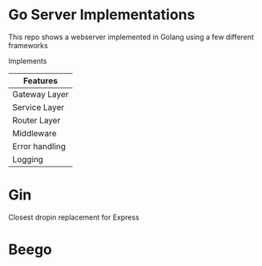 # Go Server Implementations
This repo shows a webserver implemented in Golang using a few different
frameworks

Implements

| Features  |
|-------------- |
| Gateway Layer    |
| Service Layer    |
| Router Layer    |
| Middleware    |
| Error handling    |
| Logging |

# Gin
Closest dropin replacement for Express

# Beego
